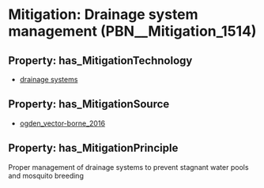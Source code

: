 # Mitigation: __Drainage system management__ (PBN__Mitigation_1514)

## Property: has_MitigationTechnology

* [drainage systems](../Technology/PBN__Technology_3901)

## Property: has_MitigationSource

* [ogden_vector-borne_2016](../Article/PBN__Article_17)

## Property: has_MitigationPrinciple

Proper management of drainage systems to prevent stagnant water pools and mosquito breeding

